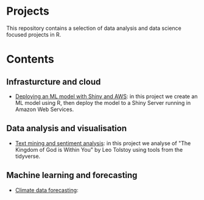 # Projects

This repository contains a selection of data analysis and data science focused projects in R.

# Contents

## Infrasturcture and cloud
* [Deploying an ML model with Shiny and AWS](https://github.com/Jamie3213/shiny-model-deployment): in this project we create an ML model using R, then deploy the model to a Shiny Server running in Amazon Web Services.


## Data analysis and visualisation
* [Text mining and sentiment analysis](https://github.com/Jamie3213/tolstoy-text-analysis): in this project we analyse of "The Kingdom of God is Within You" by Leo Tolstoy using tools from the tidyverse.

## Machine learning and forecasting
* [Climate data forecasting](https://github.com/Jamie3213/climate-time-series-analysis): 
